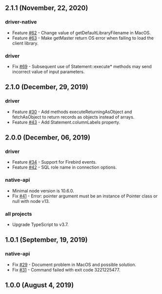 ## 2.1.1 (November, 22, 2020)

### driver-native

* Feature [#62](https://github.com/asfernandes/node-firebird-drivers/issues/62) - Change value of getDefaultLibraryFilename in MacOS.
* Feature [#63](https://github.com/asfernandes/node-firebird-drivers/issues/63) - Make getMaster return OS error when failing to load the client library.

### driver

* Fix [#69](https://github.com/asfernandes/node-firebird-drivers/issues/69) - Subsequent use of Statement::execute* methods may send incorrect value of input parameters.

## 2.1.0 (December, 29, 2019)

### driver

* Feature [#30](https://github.com/asfernandes/node-firebird-drivers/issues/30) - Add methods executeReturningAsObject and fetchAsObject to return records as objects instead of arrays.
* Feature [#43](https://github.com/asfernandes/node-firebird-drivers/issues/43) - Add Statement.columnLabels property.

## 2.0.0 (December, 06, 2019)

### driver

* Feature [#34](https://github.com/asfernandes/node-firebird-drivers/issues/34) - Support for Firebird events.
* Feature [#42](https://github.com/asfernandes/node-firebird-drivers/pull/42) - SQL role name in connection options.

### native-api

* Minimal node version is 10.6.0.
* Fix [#41](https://github.com/asfernandes/node-firebird-drivers/issues/41) - Error: pointer argument must be an instance of Pointer class or null with node v13.

### all projects

* Upgrade TypeScript to v3.7.

## 1.0.1 (September, 19, 2019)

### native-api

* Fix [#29](https://github.com/asfernandes/node-firebird-drivers/issues/29) - Document problem in MacOS and possible solution.
* Fix [#31](https://github.com/asfernandes/node-firebird-drivers/issues/31) - Command failed with exit code 3221225477.

## 1.0.0 (August 4, 2019)
